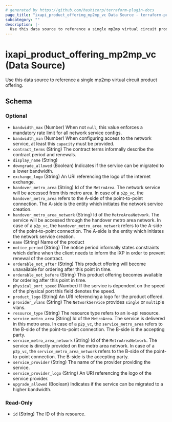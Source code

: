 ```yaml
---
# generated by https://github.com/hashicorp/terraform-plugin-docs
page_title: "ixapi_product_offering_mp2mp_vc Data Source - terraform-provider-ixapi"
subcategory: ""
description: |-
  Use this data source to reference a single mp2mp virtual circuit product offering.
---
```


# ixapi_product_offering_mp2mp_vc (Data Source)

Use this data source to reference a single mp2mp virtual circuit product offering.



<!-- schema generated by tfplugindocs -->
## Schema

### Optional

- `bandwidth_max` (Number) When not `null`, this value enforces a mandatory rate limit for all network service configs.
- `bandwidth_min` (Number) When configuring access to the network service, at least this `capacity` must be provided.
- `contract_terms` (String) The contract terms informally describe the contract period and renewals.
- `display_name` (String)
- `downgrade_allowed` (Boolean) Indicates if the service can be migrated to a lower bandwidth.
- `exchange_logo` (String) An URI referencing the logo of the internet exchange.
- `handover_metro_area` (String) Id of the `MetroArea`. The network service will be accessed from this metro area.  In case of a `p2p_vc`, the `handover_metro_area` refers to the A-side of the point-to-point connection. The A-side is the entity which initiates the network service creation.
- `handover_metro_area_network` (String) Id of the `MetroAreaNetwork`. The service will be accessed through the handover metro area network.  In case of a `p2p_vc`, the `handover_metro_area_network` refers to the A-side of the point-to-point connection. The A-side is the entity which initiates the network service creation.
- `name` (String) Name of the product
- `notice_period` (String) The notice period informally states constraints which define when the client needs to inform the IXP in order to prevent renewal of the contract.
- `orderable_not_after` (String) This product offering will become unavailable for ordering after this point in time.
- `orderable_not_before` (String) This product offering becomes available for ordering after this point in time.
- `physical_port_speed` (Number) If the service is dependent on the speed of the physical port this field denotes the speed.
- `product_logo` (String) An URI referencing a logo for the product offered.
- `provider_vlans` (String) The `NetworkService` provides `single` or `multi`ple vlans.
- `resource_type` (String) The resource type refers to an ix-api resource.
- `service_metro_area` (String) Id of the `MetroArea`. The service is delivered in this metro area.  In case of a `p2p_vc`, the `service_metro_area` refers to the B-side of the point-to-point connection. The B-side is the accepting party.
- `service_metro_area_network` (String) Id of the `MetroAreaNetwork`. The service is directly provided on the metro area network.  In case of a `p2p_vc`, the `service_metro_area_network` refers to the B-side of the point-to-point connection. The B-side is the accepting party.
- `service_provider` (String) The name of the provider providing the service.
- `service_provider_logo` (String) An URI referencing the logo of the service provider.
- `upgrade_allowed` (Boolean) Indicates if the service can be migrated to a higher bandwidth.

### Read-Only

- `id` (String) The ID of this resource.


